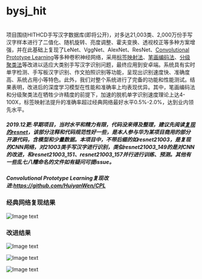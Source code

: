 # bysj_hit 
<br>项目围绕HITHCD手写汉字数据库(即将公开)，对多达21,003类、2,000万份手写汉字样本进行了二值化、随机旋转、亮度调整、霍夫变换、透视校正等多种方案增强，并在此基础上复现了LeNet、VggNet、AlexNet、ResNet、<a href="https://arxiv.org/abs/1805.03438">Convolutional Prototype Learning</a>等多种卷积神经网络，采用<a href="https://arxiv.org/abs/1806.02507">标签映射法</a>、<a href="https://www.computer.org/csdl/proceedings-article/icfhr/2016/0981a530/12OmNqJq4qf">笔画编码法</a>、<a href="https://www.computer.org/csdl/proceedings-article/icdar/2017/3586a573/12OmNyGtjef">分级聚类法</a>等改进以适应大类别手写汉字识别问题，最终应用到安卓端。系统具有实时单字检测、手写板汉字识别、作文拍照识别等功能，呈现出识别速度快、准确度高、系统占用小等特色。此外，我们对整个系统进行了完备的功能和性能测试。结果表明，改进后的深度学习模型在性能和准确率上均表现优异。其中，笔画编码法和分级聚类法在牺牲少许精度的前提下，加速的脱机单字识别速度理论上达4-100X，标签映射法提升的准确率超过经典网络最好水平0.5%-2.0%，达到业内领先水平。</br>
##### 2019.12更:早期项目，当时水平和精力有限，代码没来得及整理，建议先阅读<a href="https://github.com/HuiyanWen/resnet_tensorflow">复现的resnet</a>，该部分注释和代码规范性好一些，是本人参与华为某项目商用的部分开源代码，含模型和少量数据。本项目中，不带后缀的如resnet21003，是复现的CNN网络，对21003类手写汉字进行识别，类似resnet21003_149的是对CNN的改进，和resnet21003_151、resnet21003_157并行进行训练、预测。其他有一些乱七八糟命名的文件如有疑问可提issue。
##### Convolutional Prototype Learning复现改进:https://github.com/HuiyanWen/CPL
<h3>经典网络复现结果</h3>

![Image text](https://github.com/HuiyanWen/bysj_hit/blob/master/4.png)

<h3>改进结果</h3>

![Image text](https://github.com/HuiyanWen/bysj_hit/blob/master/1.png)

![Image text](https://github.com/HuiyanWen/bysj_hit/blob/master/5.png)

![Image text](https://github.com/HuiyanWen/bysj_hit/blob/master/6.png)



